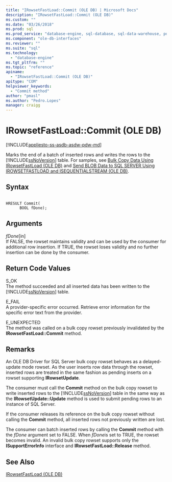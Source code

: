```yaml
---
title: "IRowsetFastLoad::Commit (OLE DB) | Microsoft Docs"
description: "IRowsetFastLoad::Commit (OLE DB)"
ms.custom: ""
ms.date: "03/26/2018"
ms.prod: sql
ms.prod_service: "database-engine, sql-database, sql-data-warehouse, pdw"
ms.component: "ole-db-interfaces"
ms.reviewer: ""
ms.suite: "sql"
ms.technology: 
  - "database-engine"
ms.tgt_pltfrm: ""
ms.topic: "reference"
apiname: 
  - "IRowsetFastLoad::Commit (OLE DB)"
apitype: "COM"
helpviewer_keywords: 
  - "Commit method"
author: "pmasl"
ms.author: "Pedro.Lopes"
manager: craigg
---
```

# IRowsetFastLoad::Commit (OLE DB)
[!INCLUDE[appliesto-ss-asdb-asdw-pdw-md](../../../includes/appliesto-ss-asdb-asdw-pdw-md.md)]

  Marks the end of a batch of inserted rows and writes the rows to the [!INCLUDE[ssNoVersion](../../../includes/ssnoversion-md.md)] table. For samples, see [Bulk Copy Data Using IRowsetFastLoad &#40;OLE DB&#41;](../../oledb/ole-db-how-to/bulk-copy-data-using-irowsetfastload-ole-db.md) and [Send BLOB Data to SQL SERVER Using IROWSETFASTLOAD and ISEQUENTIALSTREAM &#40;OLE DB&#41;](../../oledb/ole-db-how-to/send-blob-data-to-sql-server-using-irowsetfastload-and-isequentialstream-ole-db.md).  
  
## Syntax  
  
```  
  
HRESULT Commit(  
      BOOL fDone);  
```  
  
## Arguments  
 *fDone*[in]  
 If FALSE, the rowset maintains validity and can be used by the consumer for additional row insertion. If TRUE, the rowset loses validity and no further insertion can be done by the consumer.  
  
## Return Code Values  
 S_OK  
 The method succeeded and all inserted data has been written to the [!INCLUDE[ssNoVersion](../../../includes/ssnoversion-md.md)] table.  
  
 E_FAIL  
 A provider-specific error occurred. Retrieve error information for the specific error text from the provider.  
  
 E_UNEXPECTED  
 The method was called on a bulk copy rowset previously invalidated by the **IRowsetFastLoad::Commit** method.  
  
## Remarks  
 An OLE DB Driver for SQL Server bulk copy rowset behaves as a delayed-update mode rowset. As the user inserts row data through the rowset, inserted rows are treated in the same fashion as pending inserts on a rowset supporting **IRowsetUpdate**.  
  
 The consumer must call the **Commit** method on the bulk copy rowset to write inserted rows to the [!INCLUDE[ssNoVersion](../../../includes/ssnoversion-md.md)] table in the same way as the **IRowsetUpdate::Update** method is used to submit pending rows to an instance of SQL Server.  
  
 If the consumer releases its reference on the bulk copy rowset without calling the **Commit** method, all inserted rows not previously written are lost.  
  
 The consumer can batch inserted rows by calling the **Commit** method with the *fDone* argument set to FALSE. When *fDone*is set to TRUE, the rowset becomes invalid. An invalid bulk copy rowset supports only the **ISupportErrorInfo** interface and **IRowsetFastLoad::Release** method.  
  
## See Also  
 [IRowsetFastLoad &#40;OLE DB&#41;](../../oledb/ole-db-interfaces/irowsetfastload-ole-db.md)  
  
  
